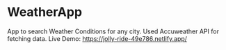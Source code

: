 # WeatherApp
App to search Weather Conditions for any city.
Used Accuweather API for fetching data.
Live Demo: https://jolly-ride-49e786.netlify.app/
